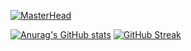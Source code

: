 [![MasterHead](https://scontent.fhan2-4.fna.fbcdn.net/v/t1.6435-0/p180x540/199025208_2839250152993755_6964307184674613737_n.jpg?_nc_cat=100&ccb=1-3&_nc_sid=730e14&_nc_ohc=MMJsgSVf50gAX8iUmJD&_nc_ht=scontent.fhan2-4.fna&tp=6&oh=faba6a093ad715a6e7a5d4b558fdbd34&oe=60CB86CB)](https://github.com/pt-hieu)


[![Anurag's GitHub stats](https://github-readme-stats.vercel.app/api?username=pt-hieu&count_private=true&show_icons=true&theme=dracula)](https://github.com/anuraghazra/github-readme-stats)
[![GitHub Streak](https://github-readme-streak-stats.herokuapp.com/?user=pt-hieu)](https://git.io/streak-stats)

